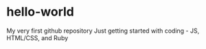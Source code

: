 # hello-world
My very first github repository
Just getting started with coding - JS, HTML/CSS, and Ruby
